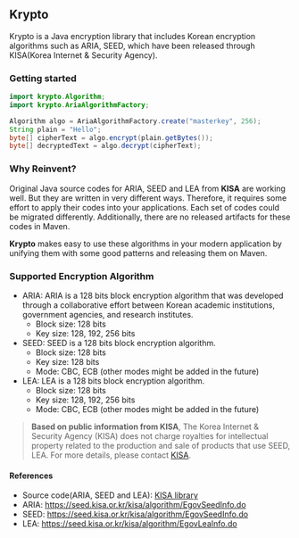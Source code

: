 ## Krypto

Krypto is a Java encryption library that 
includes Korean encryption algorithms such as ARIA, SEED, which have been released through KISA(Korea Internet & Security Agency).

### Getting started

```java
import krypto.Algorithm;
import krypto.AriaAlgorithmFactory;

Algorithm algo = AriaAlgorithmFactory.create("masterkey", 256);
String plain = "Hello";
byte[] cipherText = algo.encrypt(plain.getBytes());
byte[] decryptedText = algo.decrypt(cipherText);
```

### Why Reinvent?

Original Java source codes for ARIA, SEED and LEA from **KISA** are working well.
But they are written in very different ways.
Therefore, it requires some effort to apply their codes into your applications.
Each set of codes could be migrated differently. Additionally,
there are no released artifacts for these codes in Maven.

**Krypto** makes easy to use these algorithms in your modern application
by unifying them with some good patterns and releasing them on Maven.

### Supported Encryption Algorithm

- ARIA: ARIA is a 128 bits block encryption algorithm that was developed through a collaborative effort between Korean academic institutions, government agencies, and research institutes.
  - Block size: 128 bits 
  - Key size: 128, 192, 256 bits
- SEED: SEED is a 128 bits block encryption algorithm.
  - Block size: 128 bits
  - Key size: 128 bits
  - Mode: CBC, ECB (other modes might be added in the future)
- LEA: LEA is a 128 bits block encryption algorithm.
  - Block size: 128 bits
  - Key size: 128, 192, 256 bits
  - Mode: CBC, ECB (other modes might be added in the future)

> **Based on public information from KISA**, The Korea Internet & Security Agency (KISA) does not charge royalties for intellectual property related to the production and sale of products that use SEED, LEA. For more details, please contact [KISA](https://seed.kisa.or.kr/kisa/index.do). 

#### References

- Source code(ARIA, SEED and LEA): [KISA library](https://seed.kisa.or.kr/kisa/reference/EgovSource.do)
- ARIA: https://seed.kisa.or.kr/kisa/algorithm/EgovSeedInfo.do
- SEED: https://seed.kisa.or.kr/kisa/algorithm/EgovSeedInfo.do
- LEA: https://seed.kisa.or.kr/kisa/algorithm/EgovLeaInfo.do